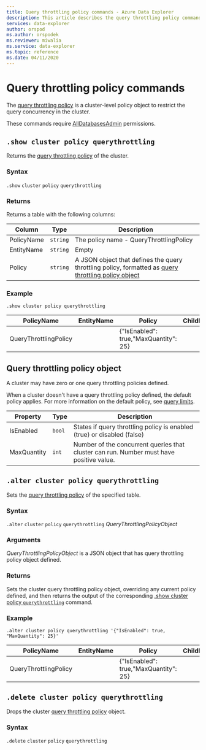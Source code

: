```yaml
---
title: Query throttling policy commands - Azure Data Explorer
description: This article describes the query throttling policy commands in Azure Data Explorer
services: data-explorer
author: orspod
ms.author: orspodek
ms.reviewer: miwalia
ms.service: data-explorer
ms.topic: reference
ms.date: 04/11/2020
---
```

# Query throttling policy commands

The [query throttling policy](query-throttling-policy.md) is a cluster-level policy object to restrict the query concurrency in the cluster.

These commands require [AllDatabasesAdmin](../management/access-control/role-based-authorization.md) permissions.

## `.show cluster policy querythrottling`

Returns the [query throttling policy](query-throttling-policy.md) of the cluster.

### Syntax

`.show` `cluster` `policy` `querythrottling`

### Returns

Returns a table with the following columns:

|Column    |Type    |Description
|---|---|---
|PolicyName|`string`|The policy name - QueryThrottlingPolicy
|EntityName|`string`|Empty
|Policy    |`string`|A JSON object that defines the query throttling policy, formatted as [query throttling policy object](#query-throttling-policy-object)

### Example

<!-- csl -->
```
.show cluster policy querythrottling 
```

|PolicyName|EntityName|Policy|ChildEntities|EntityType|
|---|---|---|---|---|
|QueryThrottlingPolicy||{"IsEnabled": true,"MaxQuantity": 25}

## Query throttling policy object

A cluster may have zero or one query throttling policies defined.

When a cluster doesn't have a query throttling policy defined, the default policy applies. For more information on the default policy, see [query limits](../concepts/querylimits.md).

|Property  |Type    |Description                                                       |
|----------|--------|------------------------------------------------------------------|
|IsEnabled |`bool`  |States if query throttling policy is enabled (true) or disabled (false)     |
|MaxQuantity|`int`|Number of the concurrent queries that cluster can run. Number must have positive value. |

## `.alter cluster policy querythrottling`

Sets the [query throttling policy](query-throttling-policy.md) of the specified table. 

### Syntax

`.alter` `cluster` `policy` `querythrottling` *QueryThrottlingPolicyObject*

### Arguments

*QueryThrottlingPolicyObject* is a JSON object that has query throttling policy object defined.

### Returns

Sets the cluster query throttling policy object, overriding any current policy defined, and then returns the output of the corresponding [.show cluster policy `querythrottling`](#show-cluster-policy-querythrottling) command.

### Example

<!-- csl -->
```
.alter cluster policy querythrottling '{"IsEnabled": true, "MaxQuantity": 25}'
```

|PolicyName|EntityName|Policy|ChildEntities|EntityType|
|---|---|---|---|---|
|QueryThrottlingPolicy||{"IsEnabled": true,"MaxQuantity": 25}

## `.delete cluster policy querythrottling`

Drops the cluster [query throttling policy](query-throttling-policy.md) object.

### Syntax

`.delete` `cluster` `policy` `querythrottling`

